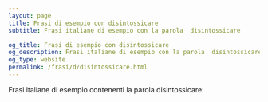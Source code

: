 ```yaml
---
layout: page
title: Frasi di esempio con disintossicare 
subtitle: Frasi italiane di esempio con la parola  disintossicare

og_title: Frasi di esempio con disintossicare 
og_description: Frasi italiane di esempio con la parola  disintossicare
og_type: website
permalink: /frasi/d/disintossicare.html
---
```


Frasi italiane di esempio contenenti la parola disintossicare:


